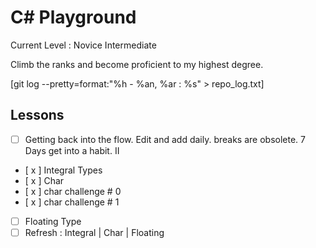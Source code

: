 # C# Playground

Current Level : Novice Intermediate

Climb the ranks and become proficient to my highest degree.

[git log --pretty=format:"%h - %an, %ar : %s" > repo_log.txt]

## Lessons

- [ ] Getting back into the flow. Edit and add daily. breaks are obsolete. 7 Days get into a habit.
      II

- [ x ] Integral Types
- [ x ] Char
- [ x ] char challenge # 0
- [ x ] char challenge # 1
- [  ] Floating Type
- [  ] Refresh : Integral | Char | Floating
